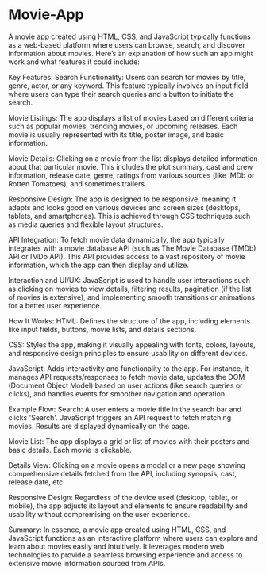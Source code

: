 # Movie-App
A movie app created using HTML, CSS, and JavaScript typically functions as a web-based platform where users can browse, search, and discover information about movies. Here’s an explanation of how such an app might work and what features it could include:

Key Features:
Search Functionality: Users can search for movies by title, genre, actor, or any keyword. This feature typically involves an input field where users can type their search queries and a button to initiate the search.

Movie Listings: The app displays a list of movies based on different criteria such as popular movies, trending movies, or upcoming releases. Each movie is usually represented with its title, poster image, and basic information.

Movie Details: Clicking on a movie from the list displays detailed information about that particular movie. This includes the plot summary, cast and crew information, release date, genre, ratings from various sources (like IMDb or Rotten Tomatoes), and sometimes trailers.

Responsive Design: The app is designed to be responsive, meaning it adapts and looks good on various devices and screen sizes (desktops, tablets, and smartphones). This is achieved through CSS techniques such as media queries and flexible layout structures.

API Integration: To fetch movie data dynamically, the app typically integrates with a movie database API (such as The Movie Database (TMDb) API or IMDb API). This API provides access to a vast repository of movie information, which the app can then display and utilize.

Interaction and UI/UX: JavaScript is used to handle user interactions such as clicking on movies to view details, filtering results, pagination (if the list of movies is extensive), and implementing smooth transitions or animations for a better user experience.

How It Works:
HTML: Defines the structure of the app, including elements like input fields, buttons, movie lists, and details sections.

CSS: Styles the app, making it visually appealing with fonts, colors, layouts, and responsive design principles to ensure usability on different devices.

JavaScript: Adds interactivity and functionality to the app. For instance, it manages API requests/responses to fetch movie data, updates the DOM (Document Object Model) based on user actions (like search queries or clicks), and handles events for smoother navigation and operation.

Example Flow:
Search: A user enters a movie title in the search bar and clicks 'Search'. JavaScript triggers an API request to fetch matching movies. Results are displayed dynamically on the page.

Movie List: The app displays a grid or list of movies with their posters and basic details. Each movie is clickable.

Details View: Clicking on a movie opens a modal or a new page showing comprehensive details fetched from the API, including synopsis, cast, release date, etc.

Responsive Design: Regardless of the device used (desktop, tablet, or mobile), the app adjusts its layout and elements to ensure readability and usability without compromising on the user experience.

Summary:
In essence, a movie app created using HTML, CSS, and JavaScript functions as an interactive platform where users can explore and learn about movies easily and intuitively. It leverages modern web technologies to provide a seamless browsing experience and access to extensive movie information sourced from APIs.



